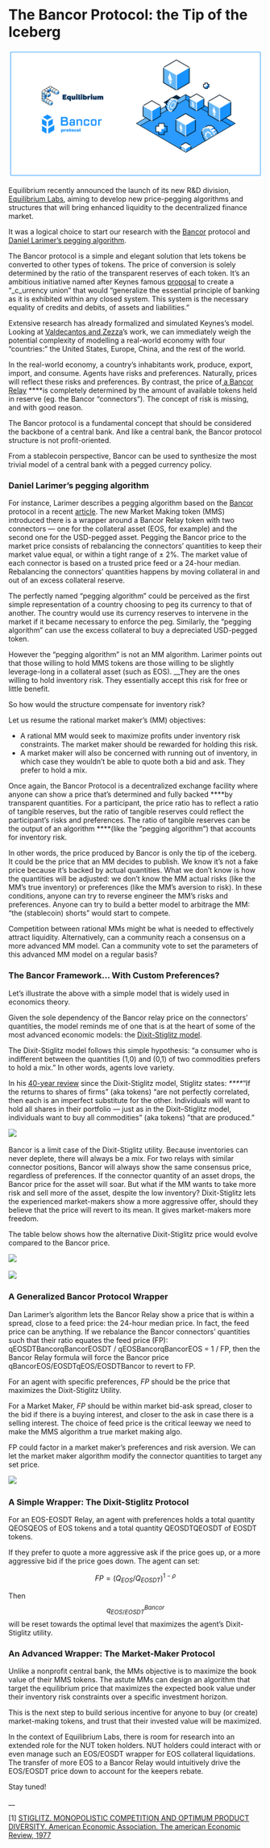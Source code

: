 # The Bancor Protocol: the Tip of the Iceberg

![](../../.gitbook/assets/image%20%283%29.png)

Equilibrium recently announced the launch of its new R&D division, [Equilibrium Labs](https://equilab.io/), aiming to develop new price-pegging algorithms and structures that will bring enhanced liquidity to the decentralized finance market.  


It was a logical choice to start our research with the [Bancor](https://about.bancor.network/) protocol and [Daniel Larimer’s pegging algorithm](https://medium.com/@bytemaster/high-liquidity-price-pegged-token-algorithm-d86d71188162).  


The Bancor protocol is a simple and elegant solution that lets tokens be converted to other types of tokens. The price of conversion is solely determined by the ratio of the transparent reserves of each token. It’s an ambitious initiative named after Keynes famous [proposal](http://imsreform.imf.org/reserve/pdf/keynesplan.pdf) to create a “_c_urrency union” that would “generalize the essential principle of banking as it is exhibited within any closed system. This system is the necessary equality of credits and debits, of assets and liabilities.”  


Extensive research has already formalized and simulated Keynes’s model. Looking at [Valdecantos and Zezza](http://models.sfc-models.net/vz2015/models.pdf)’s work, we can immediately weigh the potential complexity of modelling a real-world economy with four “countries:” the United States, Europe, China, and the rest of the world.  


In the real-world economy, a country’s inhabitants work, produce, export, import, and consume. Agents have risks and preferences. Naturally, prices will reflect these risks and preferences. By contrast, the price of[ a Bancor Relay](https://blog.bancor.network/how-bancor-relays-work-c712a374374f) ****is completely determined by the amount of available tokens held in reserve \(eg. the Bancor “connectors”\). The concept of risk is missing, and with good reason.  


The Bancor protocol is a fundamental concept that should be considered the backbone of a central bank. And like a central bank, the Bancor protocol structure is not profit-oriented.  


From a stablecoin perspective, Bancor can be used to synthesize the most trivial model of a central bank with a pegged currency policy.  


### Daniel Larimer’s pegging algorithm 

For instance, Larimer describes a pegging algorithm based on the [Bancor](https://storage.googleapis.com/website-bancor/2018/04/01ba8253-bancor_protocol_whitepaper_en.pdf) protocol in a recent [article](https://medium.com/@bytemaster/high-liquidity-price-pegged-token-algorithm-d86d71188162). The new Market Making token \(MMS\) introduced there is a wrapper around a Bancor Relay token with two connectors — one for the collateral asset \(EOS, for example\) and the second one for the USD-pegged asset. Pegging the Bancor price to the market price consists of rebalancing the connectors’ quantities to keep their market value equal, or within a tight range of ± 2%. The market value of each connector is based on a trusted price feed or a 24-hour median. Rebalancing the connectors’ quantities happens by moving collateral in and out of an excess collateral reserve.  


The perfectly named “pegging algorithm” could be perceived as the first simple representation of a country choosing to peg its currency to that of another. The country would use its currency reserves to intervene in the market if it became necessary to enforce the peg. Similarly, the “pegging algorithm” can use the excess collateral to buy a depreciated USD-pegged token.  


However the “pegging algorithm” is not an MM algorithm. Larimer points out that those willing to hold MMS tokens are those willing to be slightly leverage-long in a collateral asset \(such as EOS\). __They are the ones willing to hold inventory risk. They essentially accept this risk for free or little benefit.  


So how would the structure compensate for inventory risk?  


Let us resume the rational market maker’s \(MM\) objectives:  


* A rational MM would seek to maximize profits under inventory risk constraints. The market maker should be rewarded for holding this risk. 
* A market maker will also be concerned with running out of inventory, in which case they wouldn’t be able to quote both a bid and ask. They prefer to hold a mix. 

Once again, the Bancor Protocol is a decentralized exchange facility where anyone can show a price that’s determined and fully backed ****by transparent quantities. For a participant, the price ratio has to reflect a ratio of tangible reserves, but the ratio of tangible reserves could reflect the participant’s risks and preferences. The ratio of tangible reserves can be the output of an algorithm ****\(like the “pegging algorithm”\) that accounts for inventory risk.  


In other words, the price produced by Bancor is only the tip of the iceberg. It could be the price that an MM decides to publish. We know it’s not a fake price because it’s backed by actual quantities. What we don’t know is how the quantities will be adjusted: we don’t know the MM actual risks \(like the MM’s true inventory\) or preferences \(like the MM’s aversion to risk\). In these conditions, anyone can try to reverse engineer the MM’s risks and preferences. Anyone can try to build a better model to arbitrage the MM: “the \(stablecoin\) shorts” would start to compete.  


Competition between rational MMs might be what is needed to effectively attract liquidity. Alternatively, can a community reach a consensus on a more advanced MM model. Can a community vote to set the parameters of this advanced MM model on a regular basis?  


### The Bancor Framework... With Custom Preferences?  <a id="the-bancor-framework-with-custom-preferences"></a>

Let’s illustrate the above with a simple model that is widely used in economics theory.  


Given the sole dependency of the Bancor relay price on the connectors’ quantities, the model reminds me of one that is at the heart of some of the most advanced economic models: the [Dixit-Stiglitz model](https://www.brown.edu/Departments/Economics/Faculty/Matthew_Turner/ec2410/readings/Dixit_Stiglitz_AER_1977.pdf).  


The Dixit-Stiglitz model follows this simple hypothesis: “a consumer who is indifferent between the quantities \(1,0\) and \(0,1\) of two commodities prefers to hold a mix.” In other words, agents love variety.  


In his [40-year review](https://www8.gsb.columbia.edu/faculty/jstiglitz/sites/jstiglitz/files/Monopolistic%20Competition%2C%20he%20Dixit-Stiglitz%20Model....pdf) since the Dixit-Stiglitz model, Stiglitz states: _****_“If the returns to shares of firms” \(aka tokens\) “are not perfectly correlated, then each is an imperfect substitute for the other. Individuals will want to hold all shares in their portfolio — just as in the Dixit–Stiglitz model, individuals want to buy all commodities” \(aka tokens\) ”that are produced.”  


![](https://blog.eosdt.com/content/images/2019/07/1graph.png)

Bancor is a limit case of the Dixit-Stiglitz utility. Because inventories can never deplete, there will always be a mix. For two relays with similar connector positions, Bancor will always show the same consensus price, regardless of preferences. If the connector quantity of an asset drops, the Bancor price for the asset will soar. But what if the MM wants to take more risk and sell more of the asset, despite the low inventory? Dixit-Stiglitz lets the experienced market-makers show a more aggressive offer, should they believe that the price will revert to its mean. It gives market-makers more freedom.  


The table below shows how the alternative Dixit-Stiglitz price would evolve compared to the Bancor price.  


![](https://blog.eosdt.com/content/images/2019/07/4graph.png)

![](https://blog.eosdt.com/content/images/2019/07/2graph.png)

### A Generalized Bancor Protocol Wrapper  <a id="a-generalized-bancor-protocol-wrapper"></a>

Dan Larimer’s algorithm lets the Bancor Relay show a price that is within a spread, close to a feed price: the 24-hour median price. In fact, the feed price can be anything. If we rebalance the Bancor connectors’ quantities such that their ratio equates the feed price \(FP\): qEOSDTBancorqBancorEOSDT / qEOSBancorqBancorEOS = 1 / FP, then the Bancor Relay formula will force the Bancor price qBancorEOS/EOSDTqEOS/EOSDTBancor to revert to FP.

For an agent with specific preferences, _FP_ should be the price that maximizes the Dixit-Stiglitz Utility.

For a Market Maker, _FP_ should be within market bid-ask spread, closer to the bid if there is a buying interest, and closer to the ask in case there is a selling interest. The choice of feed price is the critical leeway we need to make the MMS algorithm a true market making algo.

FP could factor in a market maker’s preferences and risk aversion. We can let the market maker algorithm modify the connector quantities to target any set price.  


![](https://lh6.googleusercontent.com/nFdo8YywipAqQZGPNK7OWPL1bzbJ4eJDb68t2nPp29CswxQmnGWaI-NoeGsk117IaZPvlVlkD9p0Zdo1ql-5gVRIS_UPgMvDISu0kRiY_Ps3x47e8RTxxfxiHwou9onzgcLxqT_-)

### A Simple Wrapper: The Dixit-Stiglitz Protocol  <a id="a-simple-wrapper-the-dixit-stiglitz-protocol"></a>

For an EOS-EOSDT Relay, an agent with preferences holds a total quantity QEOSQEOS of EOS tokens and a total quantity QEOSDTQEOSDT of EOSDT tokens.

If they prefer to quote a more aggressive ask if the price goes up, or a more aggressive bid if the price goes down. The agent can set:  


$$ FP = (Q_{EOS}/Q_{EOSDT})^{1−ρ}$$

Then $$ q^{Bancor}_{EOS/EOSDT}$$ will be reset towards the optimal level that maximizes the agent’s Dixit-Stiglitz utility.

### An Advanced Wrapper: The Market-Maker Protocol  <a id="an-advanced-wrapper-the-market-maker-protocol"></a>

Unlike a nonprofit central bank, the MMs objective is to maximize the book value of their MMS tokens. The astute MMs can design an algorithm that target the equilibrium price that maximizes the expected book value under their inventory risk constraints over a specific investment horizon.  


This is the next step to build serious incentive for anyone to buy \(or create\) market-making tokens, and trust that their invested value will be maximized.  


In the context of Equilibrium Labs, there is room for research into an extended role for the NUT token holders. NUT holders could interact with or even manage such an EOS/EOSDT wrapper for EOS collateral liquidations. The transfer of more EOS to a Bancor Relay would intuitively drive the EOS/EOSDT price down to account for the keepers rebate.  


Stay tuned!  


\_\_

\[1\] [STIGLITZ. MONOPOLISTIC COMPETITION AND OPTIMUM PRODUCT DIVERSITY. American Economic Association. The american Economic Review, 1977](https://www.brown.edu/Departments/Economics/Faculty/Matthew_Turner/ec2410/readings/Dixit_Stiglitz_AER_1977.pdf)

